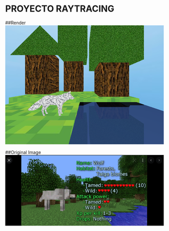 # PROYECTO RAYTRACING

##Render
![alt text](https://github.com/bryannalfaro/RT1-Graphics/blob/main/salidas/output3.bmp?raw=true)

##Original Image
![alt text](https://github.com/bryannalfaro/RT1-Graphics/blob/main/salidas/scene.png?raw=true)